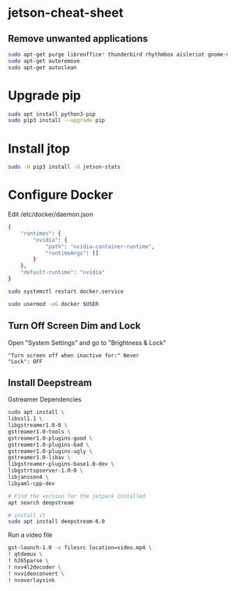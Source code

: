 # jetson-cheat-sheet


## Remove unwanted applications
```bash
sudo apt-get purge libreoffice* thunderbird rhythmbox aisleriot gnome-mahjongg gnome-mines gnome-sudoku shotwell
sudo apt-get autoremove
sudo apt-get autoclean
```

# Upgrade pip

```bash
sudo apt install python3-pip
sudo pip3 install --upgrade pip
```

# Install jtop

```bash
sudo -H pip3 install -U jetson-stats
```

# Configure Docker

Edit /etc/docker/daemon.json
```bash
{​​​​​​​
    "runtimes": {​​​​​​​
        "nvidia": {​​​​​​​​​​​​​​
            "path": "nvidia-container-runtime",
            "runtimeArgs": []
        }​​​​​​​​​​​​​​
    }​​​​​​​​​​​​​​,
    "default-runtime": "nvidia"
}​​​​​​​​​​​​​​
```

```bash
sudo systemctl restart docker.service
```

```bash
sudo usermod -aG docker $USER
```

## Turn Off Screen Dim and Lock

Open "System Settings" and go to "Brightness & Lock"

    "Turn screen off when inactive for:" Never
    "Lock": OFF


## Install Deepstream

Gstreamer Dependencies

```bash
sudo apt install \
libssl1.1 \
libgstreamer1.0-0 \
gstreamer1.0-tools \
gstreamer1.0-plugins-good \
gstreamer1.0-plugins-bad \
gstreamer1.0-plugins-ugly \
gstreamer1.0-libav \
libgstreamer-plugins-base1.0-dev \
libgstrtspserver-1.0-0 \
libjansson4 \
libyaml-cpp-dev
```

```bash
# Find the version for the jetpack installed
apt search deepstream

# install it
sudo apt install deepstream-6.0
```

Run a video file

```bash
gst-launch-1.0 -e filesrc location=video.mp4 \
! qtdemux \
! h265parse \
! nvv4l2decoder \
! nvvideoconvert \
! nvoverlaysink
```
